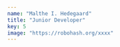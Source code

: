 ```yaml
---
name: "Malthe I. Hedegaard"
title: "Junior Developer"
key: 5
image: "https://robohash.org/xxxx"
---
```

